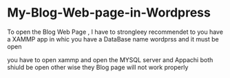 # My-Blog-Web-page-in-Wordpress
To open the Blog Web Page , I have to strongleey recommendet to you have a XAMMP app in whic you have a DataBase name wordprss and it must be open


you have to open xammp and open the MYSQL server and Appachi both shiuld be open other wise they Blog page will not work properly
